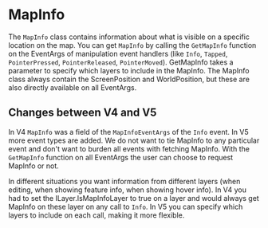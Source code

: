# MapInfo

The `MapInfo` class contains information about what is visible on a specific location on the map. You can get `MapInfo` by calling the `GetMapInfo` function on the EventArgs of manipulation event handlers (like `Info`, `Tapped`, `PointerPressed`, `PointerReleased`, `PointerMoved`). GetMapInfo takes a parameter to specify which layers to include in the MapInfo. The MapInfo class always contain the ScreenPosition and WorldPosition, but these are also directly available on all EventArgs.

## Changes between V4 and V5
In V4 `MapInfo` was a field of the `MapInfoEventArgs` of the `Info` event. In V5 more event types are added. We do not want to tie MapInfo to any particular event and don't want to burden all events with fetching MapInfo. With the `GetMapInfo` function on all EventArgs the user can choose to request MapInfo or not. 

In different situations you want information from different layers (when editing, when showing feature info, when showing hover info). In V4 you had to set the ILayer.IsMapInfoLayer to true on a layer and would always get MapInfo on these layer on any call to `Info`. In V5 you can specify which layers to include on each call, making it more flexible.
